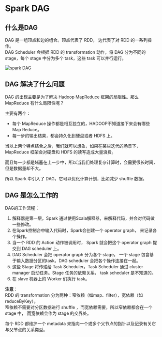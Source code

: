 # Spark DAG

## 什么是DAG

DAG 是一组顶点和边的组合。顶点代表了 RDD， 边代表了对 RDD 的一系列操作。  
DAG Scheduler 会根据 RDD 的 transformation 动作，将 DAG 分为不同的 stage，每个 stage 中分为多个 task，这些 task 可以并行运行。

![spark DAG](https://www.hadoopdoc.com/media/editor/file_1571152320000_20191015231203933112.png "spark DAG")

## DAG 解决了什么问题

DAG 的出现主要是为了解决 Hadoop MapReduce 框架的局限性。那么 MapReduce 有什么局限性呢？

主要有两个：

-   每个 MapReduce 操作都是相互独立的，HADOOP不知道接下来会有哪些Map Reduce。
-   每一步的输出结果，都会持久化到硬盘或者 HDFS 上。

当以上两个特点结合之后，我们就可以想象，如果在某些迭代的场景下，MapReduce 框架会对硬盘和 HDFS 的读写造成大量浪费。

而且每一步都是堵塞在上一步中，所以当我们处理复杂计算时，会需要很长时间，但是数据量却不大。

所以 Spark 中引入了 DAG，它可以优化计算计划，比如减少 shuffle 数据。

## DAG 是怎么工作的

DAG的工作流程：

1.  解释器是第一层。Spark 通过使用Scala解释器，来解释代码，并会对代码做一些修改。
2.  在Spark控制台中输入代码时，Spark会创建一个 operator graph， 来记录各个操作。
3.  当一个 RDD 的 Action 动作被调用时， Spark 就会把这个 operator graph 提交到 DAG scheduler 上。
4.  DAG Scheduler 会把 operator graph 分为各个 stage。 一个 stage 包含基于输入数据分区的task。DAG scheduler 会把各个操作连接在一起。
5.  这些 Stage 将传递给 Task Scheduler。Task Scheduler 通过 cluster manager 启动任务。Stage 任务的依赖关系， task scheduler 是不知道的。
6.  在 slave 机器上的 Worker 们执行 task。

**注意**：  
RDD 的 transformation 分为两种：窄依赖（如map、filter），宽依赖（如reduceByKey）。  
窄依赖不需要对分区数据进行 shuffle ，而宽依赖需要。所以窄依赖都会在一个 stage 中， 而宽依赖会作为 stage 的交界处。

每个 RDD 都维护一个 metadata 来指向一个或多个父节点的指针以及记录有关它与父节点的关系类型。